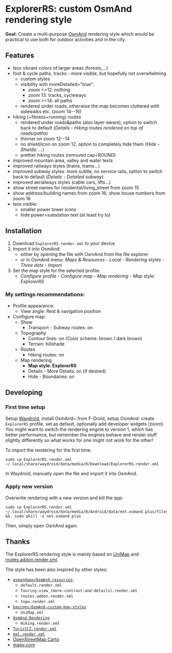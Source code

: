 # ExplorerRS: custom OsmAnd rendering style

**Goal:** Create a multi-purpose [OsmAnd](https://osmand.net/) rendering style which would be practical to use both for outdoor activities and in the city.



## Features

- less vibrant colors of larger areas (forests,...)
- foot & cycle paths, tracks - more visible, but hopefully not overwhelming
    - custom styles
    - visibility with moreDetailed="true":
        - zoom <=12: nothing
        - zoom 13: tracks, cycleways
        - zoom >=14: all paths
    - rendered under roads, otherwise the map becomes cluttered with sidewalks etc. (zoom 14--16)
- hiking (+fitness+running) routes
    - rendered under roads&paths (also layer-aware), option to switch back to default (*Details - Hiking routes rendered on top of roads/paths*)
    - thinner on zoom 12--14
    - no shield/icon on zoom 12, option to completely hide them (*Hide - Shields: ...*)
    - prettier hiking routes (removed cap=ROUND)
- improved mountain area, valley and water texts
- improved railways styles (trains, trams...)
- improved subway styles: more subtle, no service rails, option to switch back to default (*Details - Detailed subway*)
- improved aerialways styles (cable cars, lifts...)
- show street names for residental/living_street from zoom 15
- show address/building names from zoom 16; show house numbers from zoom 18
- less visible:
    - smaller power tower icons
    - hide power=substation text (at least try to)



## Installation

1) Download `ExplorerRS.render.xml` to your device
2) Import it into OsmAnd:
    - either by opening the file with OsmAnd from the file explorer
    - or in OsmAnd menu: *Maps & Resources - Local - Rendering styles - Three dots - Import*
3) Set the map style for the selected profile:
    - *Configure profile - Configure map - Map rendering - Map style: ExplorerRS*

### My settings recommendations:
- Profile appearance:
    - View angle: Rest & navigation position
- Configure map:
    - Show
        - Transport - Subway routes: on
    - Topography
        - Contour lines: on (Color scheme: brown / dark brown)
        - Terrain: hillshade
    - Routes
        - Hiking routes: on
    - Map rendering
        - **Map style: ExplorerRS**
        - Details - More Details: on (if desired)
        - Hide - Boundaries: on



## Developing

### First time setup

Setup [Waydroid](https://waydro.id/), install OsmAnd~ from F-Droid, setup OsmAnd: create `ExplorerRS` profile, set as default, optionally add developer widgets (zoom). You might want to switch the rendering engine to version 1, which has better performance, but remember the engines behave and render stuff slightly differently so what works for one might not work for the other!

To import the rendering for the first time:
```
sudo cp ExplorerRS.render.xml ~/.local/share/waydroid/data/media/0/Download/ExplorerRS.render.xml
```
In Waydroid, manually open the file and import it into OsmAnd.


### Apply new version

Overwrite rendering with a new version and kill the app:
```
sudo cp ExplorerRS.render.xml ~/.local/share/waydroid/data/media/0/Android/data/net.osmand.plus/files/rendering/ExplorerRS.render.xml  &&  sudo pkill -x net.osmand.plus
```
Then, simply open OsmAnd again.



## Thanks

The ExplorerRS rendering style is mainly based on [UniMap](https://github.com/basings/OsmAnd-custom-map-styles/blob/main/UniMap.xml) and [routes.addon.render.xml](https://github.com/osmandapp/OsmAnd-resources/blob/master/rendering_styles/routes.addon.render.xml).

The style has been also inspired by other styles:
- [`osmandapp/OsmAnd-resources`](https://github.com/osmandapp/OsmAnd-resources/tree/master/rendering_styles):
    - `default.render.xml`
    - `Touring-view_(more-contrast-and-details).render.xml`
    - `routes.addon.render.xml`
    - `topo.render.xml`
- [`basings/OsmAnd-custom-map-styles`](https://github.com/basings/OsmAnd-custom-map-styles)
    - `UniMap.xml`
- [`OsmAnd-Rendering`](https://github.com/OsmAnd-Rendering)
    - `Hiking.render.xml`
- [`TuristCZ.render.xml`](https://osmand.cz/blog/vykreslovac-turistcz-v-4)
- [`eml.render.xml`](https://pastebin.com/7MystwDv)
- [OpenStreetMap Carto](https://wiki.openstreetmap.org/wiki/OpenStreetMap_Carto)
- [mapy.com](https://mapy.com)
